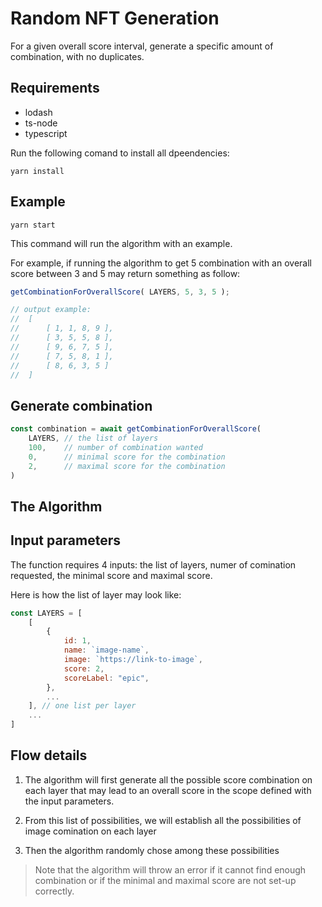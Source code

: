 # Random NFT Generation

For a given overall score interval, generate a specific amount of combination, with no duplicates.

## Requirements
- lodash
- ts-node
- typescript

Run the following comand to install all dpeendencies:

```console
yarn install
```
## Example
```console
yarn start
``` 
This command will run the algorithm with an example.

For example, if running the algorithm to get 5 combination with an overall score between 3 and 5 may return something as follow:
```javascript
getCombinationForOverallScore( LAYERS, 5, 3, 5 );

// output example:
//  [
//      [ 1, 1, 8, 9 ],
//      [ 3, 5, 5, 8 ],
//      [ 9, 6, 7, 5 ],
//      [ 7, 5, 8, 1 ],
//      [ 8, 6, 3, 5 ]
//  ]
```

## Generate combination

```javascript
const combination = await getCombinationForOverallScore(
    LAYERS, // the list of layers
    100,    // number of combination wanted
    0,      // minimal score for the combination
    2,      // maximal score for the combination
)
```

## The Algorithm

## Input parameters
The function requires 4 inputs: the list of layers, numer of comination requested, the minimal score and maximal score.

Here is how the list of layer may look like:
```javascript
const LAYERS = [
    [
        {
            id: 1,
            name: `image-name`,
            image: `https://link-to-image`,
            score: 2,
            scoreLabel: "epic",
        },
        ...
    ], // one list per layer
    ...
]
```

## Flow details

1. The algorithm will first generate all the possible score combination on each layer that may lead to an overall score in the scope defined with the input parameters.

2. From this list of possibilities, we will establish all the possibilities of image comination on each layer

3. Then the algorithm randomly chose among these possibilities

> Note that the algorithm will throw an error if it cannot find enough combination or if the minimal and maximal score are not set-up correctly.

